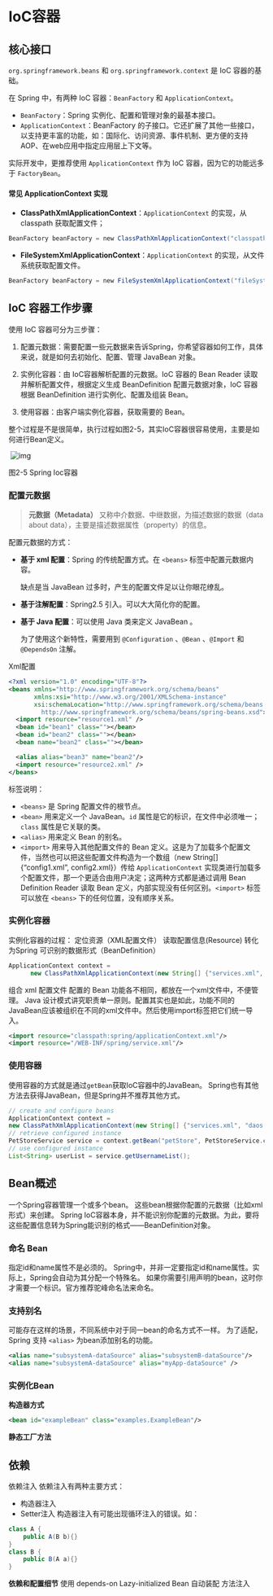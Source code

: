 # IoC容器

## 核心接口

`org.springframework.beans` 和 `org.springframework.context` 是 IoC 容器的基础。

在 Spring 中，有两种 IoC 容器：`BeanFactory` 和 `ApplicationContext`。

- `BeanFactory`：Spring 实例化、配置和管理对象的最基本接口。
- `ApplicationContext`：BeanFactory 的子接口。它还扩展了其他一些接口，以支持更丰富的功能，如：国际化、访问资源、事件机制、更方便的支持 AOP、在web应用中指定应用层上下文等。  

实际开发中，更推荐使用 `ApplicationContext` 作为 IoC 容器，因为它的功能远多于 `FactoryBean`。 

#### 常见 ApplicationContext 实现

- **ClassPathXmlApplicationContext**：`ApplicationContext` 的实现，从 classpath 获取配置文件；


```java
BeanFactory beanFactory = new ClassPathXmlApplicationContext("classpath.xml");
```

- **FileSystemXmlApplicationContext**：`ApplicationContext` 的实现，从文件系统获取配置文件。

```java
BeanFactory beanFactory = new FileSystemXmlApplicationContext("fileSystemConfig.xml");
```

## IoC 容器工作步骤

使用 IoC 容器可分为三步骤： 

1. 配置元数据：需要配置一些元数据来告诉Spring，你希望容器如何工作，具体来说，就是如何去初始化、配置、管理 JavaBean 对象。


2. 实例化容器：由 IoC容器解析配置的元数据。IoC 容器的 Bean Reader 读取并解析配置文件，根据定义生成 BeanDefinition 配置元数据对象，IoC 容器根据 BeanDefinition 进行实例化、配置及组装 Bean。


3. 使用容器：由客户端实例化容器，获取需要的 Bean。

整个过程是不是很简单，执行过程如图2-5，其实IoC容器很容易使用，主要是如何进行Bean定义。

 ![img](http://sishuok.com/forum/upload/2012/2/19/2e57867020e686671fde7923f891ab69__%E6%9C%AA%E6%A0%87%E9%A2%98-5.jpg)

图2-5 Spring Ioc容器


### 配置元数据 ###  
> **元数据（Metadata）**
> 又称中介数据、中继数据，为描述数据的数据（data about data），主要是描述数据属性（property）的信息。  

配置元数据的方式：

- **基于 xml 配置**：Spring 的传统配置方式。在 `<beans>` 标签中配置元数据内容。 

  缺点是当 JavaBean 过多时，产生的配置文件足以让你眼花缭乱。 

- **基于注解配置**：Spring2.5 引入。可以大大简化你的配置。 

- **基于 Java 配置**：可以使用 Java 类来定义 JavaBean 。

  为了使用这个新特性，需要用到 `@Configuration` 、`@Bean` 、`@Import` 和 `@DependsOn` 注解。

Xml配置
```xml
<?xml version="1.0" encoding="UTF-8"?>
<beans xmlns="http://www.springframework.org/schema/beans"
       xmlns:xsi="http://www.w3.org/2001/XMLSchema-instance"
       xsi:schemaLocation="http://www.springframework.org/schema/beans
         http://www.springframework.org/schema/beans/spring-beans.xsd">
  <import resource="resource1.xml" />
  <bean id="bean1" class=""></bean>
  <bean id="bean2" class=""></bean>
  <bean name="bean2" class=""></bean>

  <alias alias="bean3" name="bean2"/>
  <import resource="resource2.xml" />  
</beans>
```
标签说明：

- `<beans>` 是 Spring 配置文件的根节点。
- `<bean>` 用来定义一个 JavaBean。`id` 属性是它的标识，在文件中必须唯一；`class` 属性是它关联的类。  
- `<alias>` 用来定义 Bean 的别名。
- `<import>` 用来导入其他配置文件的 Bean 定义。这是为了加载多个配置文件，当然也可以把这些配置文件构造为一个数组（new String[] {“config1.xml”, config2.xml}）传给 `ApplicationContext` 实现类进行加载多个配置文件，那一个更适合由用户决定；这两种方式都是通过调用 Bean Definition Reader 读取 Bean 定义，内部实现没有任何区别。`<import>` 标签可以放在 `<beans>` 下的任何位置，没有顺序关系。

### 实例化容器 ###
实例化容器的过程： 
定位资源（XML配置文件） 
读取配置信息(Resource) 
转化为Spring 可识别的数据形式（BeanDefinition）  
```java
ApplicationContext context =  
      new ClassPathXmlApplicationContext(new String[] {"services.xml", "daos.xml"});
```
组合 xml 配置文件 
配置的 Bean 功能各不相同，都放在一个xml文件中，不便管理。 
Java 设计模式讲究职责单一原则。配置其实也是如此，功能不同的JavaBean应该被组织在不同的xml文件中。然后使用import标签把它们统一导入。
```xml
<import resource="classpath:spring/applicationContext.xml"/>
<import resource="/WEB-INF/spring/service.xml"/>
```

### 使用容器 ###
使用容器的方式就是通过`getBean`获取IoC容器中的JavaBean。 
Spring也有其他方法去获得JavaBean，但是Spring并不推荐其他方式。 
```java
// create and configure beans
ApplicationContext context =
new ClassPathXmlApplicationContext(new String[] {"services.xml", "daos.xml"});
// retrieve configured instance
PetStoreService service = context.getBean("petStore", PetStoreService.class);
// use configured instance
List<String> userList = service.getUsernameList();
```

## Bean概述 ##
一个Spring容器管理一个或多个bean。 
这些bean根据你配置的元数据（比如xml形式）来创建。 
Spring IoC容器本身，并不能识别你配置的元数据。为此，要将这些配置信息转为Spring能识别的格式——BeanDefinition对象。  

### 命名 Bean ###
指定id和name属性不是必须的。 
Spring中，并非一定要指定id和name属性。实际上，Spring会自动为其分配一个特殊名。 
如果你需要引用声明的bean，这时你才需要一个标识。官方推荐驼峰命名法来命名。  

### 支持别名 ###
可能存在这样的场景，不同系统中对于同一bean的命名方式不一样。 
为了适配，Spring 支持 `<alias>` 为bean添加别名的功能。  
```xml
<alias name="subsystemA-dataSource" alias="subsystemB-dataSource"/>
<alias name="subsystemA-dataSource" alias="myApp-dataSource" />
```

### 实例化Bean ###
**构造器方式**  
```xml
<bean id="exampleBean" class="examples.ExampleBean"/>
```

**静态工厂方法**


## 依赖 ##
依赖注入 
依赖注入有两种主要方式：  
- 构造器注入  
- Setter注入 
  构造器注入有可能出现循环注入的错误。如：
```java
class A {
	public A(B b){}
}
class B {
	public B(A a){}
}
```

**依赖和配置细节**
使用 depends-on 
Lazy-initialized Bean 
自动装配 
方法注入 


